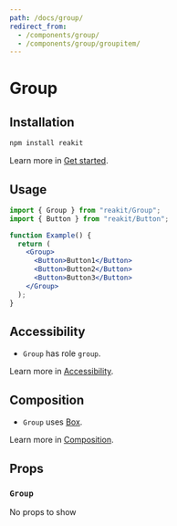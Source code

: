 ```yaml
---
path: /docs/group/
redirect_from:
  - /components/group/
  - /components/group/groupitem/
---
```


# Group

<carbon-ad></carbon-ad>

## Installation

```sh
npm install reakit
```

Learn more in [Get started](/docs/get-started/).

## Usage

```jsx
import { Group } from "reakit/Group";
import { Button } from "reakit/Button";

function Example() {
  return (
    <Group>
      <Button>Button1</Button>
      <Button>Button2</Button>
      <Button>Button3</Button>
    </Group>
  );
}
```

## Accessibility

- `Group` has role `group`.

Learn more in [Accessibility](/docs/accessibility/).

## Composition

- `Group` uses [Box](/docs/box/).

Learn more in [Composition](/docs/composition/#props-hooks).

## Props

<!-- Automatically generated -->

### `Group`

No props to show
